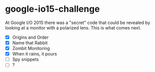 google-io15-challenge
=====================

At Google I/O 2015 there was a "secret" code that could be revealed by looking at a monitor with a polarized lens. 
This is what comes next.

* [X] Origins and Order
* [X] Name that Rabbit
* [X] Zombit Monitoring
* [X] When it rains, it pours
* [ ] Spy snippets
* [ ] ?